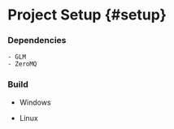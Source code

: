 Project Setup {#setup}
======================

### Dependencies
	- GLM
	- ZeroMQ

### Build

- Windows



- Linux